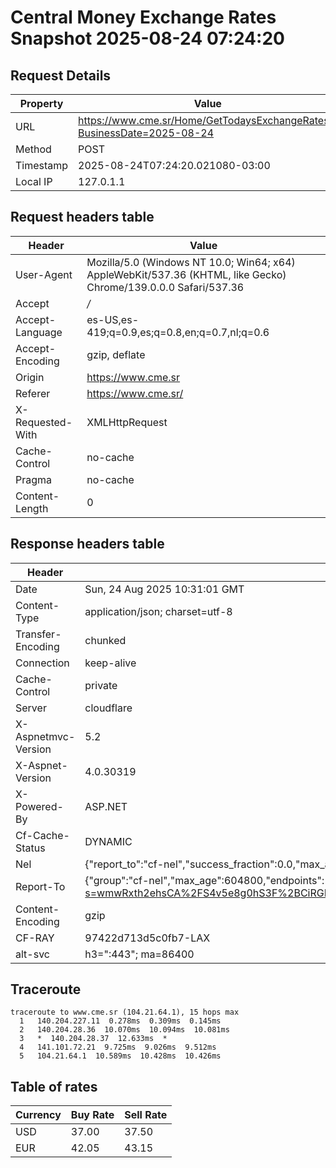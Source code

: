 # Central Money Exchange Rates Snapshot 2025-08-24 07:24:20
## Request Details

| Property | Value |
|----------|-------|
| URL | https://www.cme.sr/Home/GetTodaysExchangeRates/?BusinessDate=2025-08-24 |
| Method | POST |
| Timestamp | 2025-08-24T07:24:20.021080-03:00 |
| Local IP | 127.0.1.1 |
    
## Request headers table

| Header | Value |
|--------|-------|
| User-Agent | Mozilla/5.0 (Windows NT 10.0; Win64; x64) AppleWebKit/537.36 (KHTML, like Gecko) Chrome/139.0.0.0 Safari/537.36 |
| Accept | */* |
| Accept-Language | es-US,es-419;q=0.9,es;q=0.8,en;q=0.7,nl;q=0.6 |
| Accept-Encoding | gzip, deflate |
| Origin | https://www.cme.sr |
| Referer | https://www.cme.sr/ |
| X-Requested-With | XMLHttpRequest |
| Cache-Control | no-cache |
| Pragma | no-cache |
| Content-Length | 0 |

    
## Response headers table
| Header | Value |
|--------|-------|
| Date | Sun, 24 Aug 2025 10:31:01 GMT |
| Content-Type | application/json; charset=utf-8 |
| Transfer-Encoding | chunked |
| Connection | keep-alive |
| Cache-Control | private |
| Server | cloudflare |
| X-Aspnetmvc-Version | 5.2 |
| X-Aspnet-Version | 4.0.30319 |
| X-Powered-By | ASP.NET |
| Cf-Cache-Status | DYNAMIC |
| Nel | {"report_to":"cf-nel","success_fraction":0.0,"max_age":604800} |
| Report-To | {"group":"cf-nel","max_age":604800,"endpoints":[{"url":"https://a.nel.cloudflare.com/report/v4?s=wmwRxth2ehsCA%2FS4v5e8g0hS3F%2BCiRGRVeZ1WfWwIyzpZndbpABSSVYxTedf4fasLnq7fv3j2HqkRUqBU8yoEL1k%2F%2BJuAkQfjIo%3D"}]} |
| Content-Encoding | gzip |
| CF-RAY | 97422d713d5c0fb7-LAX |
| alt-svc | h3=":443"; ma=86400 |

## Traceroute 

```
traceroute to www.cme.sr (104.21.64.1), 15 hops max
  1   140.204.227.11  0.278ms  0.309ms  0.145ms 
  2   140.204.28.36  10.070ms  10.094ms  10.081ms 
  3   *  140.204.28.37  12.633ms  * 
  4   141.101.72.21  9.725ms  9.026ms  9.512ms 
  5   104.21.64.1  10.589ms  10.428ms  10.426ms 

```

## Table of rates

| Currency | Buy Rate | Sell Rate |
|----------|----------|-----------|
| USD | 37.00 | 37.50 |
| EUR | 42.05 | 43.15 |
